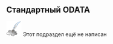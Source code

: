 ## Стандартный ODATA
![Раздел не написан](dist/imgs/custom_web/planned_section.png) Этот подраздел ещё не написан